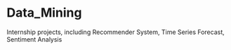 # Data_Mining
Internship projects, including Recommender System, Time Series Forecast, Sentiment Analysis 
